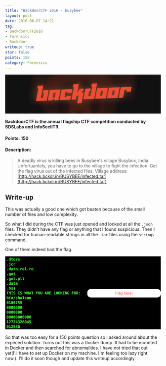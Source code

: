 ```yaml
---
title: "BackdoorCTF 2016 - buzybee"
layout: post
date: 2016-06-07 14:21
tag:
- BackdoorCTF2016
- Forensics
- Backdoor
writeup: true
star: false
points: 150
category: Forensics
---
```


![Backdoor Logo](/assets/images/backdoorctf16/logo.png)

**BackdoorCTF is the annual flagship CTF competition conducted by SDSLabs and InfoSecIITR.**

#### Points: 150

#### Description:

>A deadly virus is killing bees in Busybee's village Busybox, India. Unfortuantely, you have to go to the village to fight the infection. Get the flag virus out of the infected files.
Village address: [http://hack.bckdr.in/BUSYBEE/infected.tar](http://hack.bckdr.in/BUSYBEE/infected.tar)

## Write-up

This was actually a good one which got beaten because of the small number of files and low complexity.

So what I did during the CTF was just opened and looked at all the `.json` files. They didn't have any flag or anything that I found suspicious. Then I checked for human-readable strings in all the `.tar` files using the `strings` command.

One of them indeed had the flag.

![Infected flag](/assets/images/backdoorctf16/infected.png)

So that was too easy for a 150 points question so I asked around about the expeced solution. Turns out this was a Docker dump. It had to be mounted in Docker and then searched for abnomalities. I have not tried that out yet(I'll have to set up Docker on my machine. I'm feeling too lazy right now.). I'll do it soon though and update this writeup accordingly.
